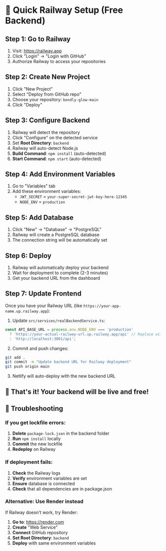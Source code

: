 # 🚀 Quick Railway Setup (Free Backend)

## Step 1: Go to Railway
1. Visit: https://railway.app
2. Click "Login" → "Login with GitHub"
3. Authorize Railway to access your repositories

## Step 2: Create New Project
1. Click "New Project"
2. Select "Deploy from GitHub repo"
3. Choose your repository: `bondly-glow-main`
4. Click "Deploy"

## Step 3: Configure Backend
1. Railway will detect the repository
2. Click "Configure" on the detected service
3. Set **Root Directory**: `backend`
4. Railway will auto-detect Node.js
5. **Build Command**: `npm install` (auto-detected)
6. **Start Command**: `npm start` (auto-detected)

## Step 4: Add Environment Variables
1. Go to "Variables" tab
2. Add these environment variables:
   - `JWT_SECRET` = `your-super-secret-jwt-key-here-12345`
   - `NODE_ENV` = `production`

## Step 5: Add Database
1. Click "New" → "Database" → "PostgreSQL"
2. Railway will create a PostgreSQL database
3. The connection string will be automatically set

## Step 6: Deploy
1. Railway will automatically deploy your backend
2. Wait for deployment to complete (2-3 minutes)
3. Get your backend URL from the dashboard

## Step 7: Update Frontend
Once you have your Railway URL (like `https://your-app-name.up.railway.app`):

1. Update `src/services/realBackendService.ts`:
```typescript
const API_BASE_URL = process.env.NODE_ENV === 'production' 
  ? 'https://your-actual-railway-url.up.railway.app/api' // Replace with your Railway URL
  : 'http://localhost:3001/api';
```

2. Commit and push changes:
```bash
git add .
git commit -m "Update backend URL for Railway deployment"
git push origin main
```

3. Netlify will auto-deploy with the new backend URL

## 🎯 That's it! Your backend will be live and free!

## 🔧 Troubleshooting

### If you get lockfile errors:
1. **Delete** `package-lock.json` in the backend folder
2. **Run** `npm install` locally
3. **Commit** the new lockfile
4. **Redeploy** on Railway

### If deployment fails:
1. **Check** the Railway logs
2. **Verify** environment variables are set
3. **Ensure** database is connected
4. **Check** that all dependencies are in package.json

### Alternative: Use Render instead
If Railway doesn't work, try Render:
1. **Go to**: https://render.com
2. **Create** "Web Service"
3. **Connect** GitHub repository
4. **Set Root Directory**: `backend`
5. **Deploy** with same environment variables
